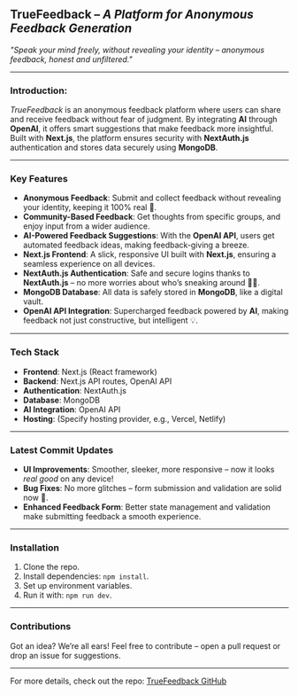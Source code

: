 ## **TrueFeedback** – *A Platform for Anonymous Feedback Generation*
_"Speak your mind freely, without revealing your identity – anonymous feedback, honest and unfiltered."_

---

### **Introduction:**

*TrueFeedback* is an anonymous feedback platform where users can share and receive feedback without fear of judgment. By integrating **AI** through **OpenAI**, it offers smart suggestions that make feedback more insightful. Built with **Next.js**, the platform ensures security with **NextAuth.js** authentication and stores data securely using **MongoDB**.

---

### **Key Features**  
- **Anonymous Feedback**: Submit and collect feedback without revealing your identity, keeping it 100% real 💬.
- **Community-Based Feedback**: Get thoughts from specific groups, and enjoy input from a wider audience.
- **AI-Powered Feedback Suggestions**: With the **OpenAI API**, users get automated feedback ideas, making feedback-giving a breeze.
- **Next.js Frontend**: A slick, responsive UI built with **Next.js**, ensuring a seamless experience on all devices.
- **NextAuth.js Authentication**: Safe and secure logins thanks to **NextAuth.js** – no more worries about who’s sneaking around 🕵️‍♂️.
- **MongoDB Database**: All data is safely stored in **MongoDB**, like a digital vault.
- **OpenAI API Integration**: Supercharged feedback powered by **AI**, making feedback not just constructive, but intelligent 💡.

---

### **Tech Stack**
- **Frontend**: Next.js (React framework)
- **Backend**: Next.js API routes, OpenAI API
- **Authentication**: NextAuth.js
- **Database**: MongoDB
- **AI Integration**: OpenAI API
- **Hosting**: (Specify hosting provider, e.g., Vercel, Netlify)

---

### **Latest Commit Updates**  
- **UI Improvements**: Smoother, sleeker, more responsive – now it looks *real good* on any device!
- **Bug Fixes**: No more glitches – form submission and validation are solid now 💪.
- **Enhanced Feedback Form**: Better state management and validation make submitting feedback a smooth experience.

---

### **Installation**
1. Clone the repo.
2. Install dependencies: `npm install`.
3. Set up environment variables.
4. Run it with: `npm run dev`.

---

### **Contributions**  
Got an idea? We’re all ears! Feel free to contribute – open a pull request or drop an issue for suggestions.

---

For more details, check out the repo: [TrueFeedback GitHub](https://github.com/harshitsharma1250/TrueFeedback)
